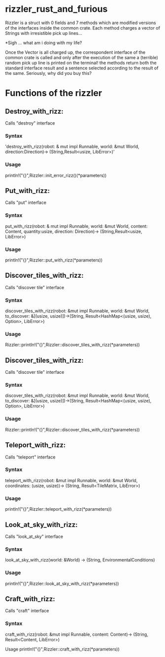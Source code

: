 # rizzler_rust_and_furious
Rizzler is a struct with 0 fields and 7 methods which are modified versions of the interfaces inside the common crate.
Each method charges a vector of Strings with irresistible pick up lines...


*Sigh ... what am i doing with my life?

Once the Vector is all charged up, the correspondent interface of the common crate is called and only after the execution of the same
a (terrible) random  pick up line is printed on the terminal! the methods return both the standard interface result and a sentence selected according to the result of the same.
Seriously, why did you buy this?

# Functions of the rizzler
## Destroy_with_rizz:
Calls "destroy" interface

### Syntax
'destroy_with_rizz(robot:  & mut impl Runnable, world: &mut World, direction:Direction)-> (String,Result<usize, LibError>)'

### Usage
println!("{}",Rizzler::init_error_rizz()(*parameters))

## Put_with_rizz:
Calls "put" interface
 
### Syntax
 put_with_rizz(robot: & mut impl Runnable, world: &mut World, content: Content, quantity:usize, direction: Direction)-> (String,Result<usize, LibError>)

### Usage
println!("{}",Rizzler::put_with_rizz(*parameters))

## Discover_tiles_with_rizz:
Calls "discover tile" interface

### Syntax
  discover_tiles_with_rizz(robot: &mut impl Runnable, world: &mut World, to_discover: &[(usize, usize)])->(String, Result<HashMap<(usize, usize), Option<Tile>>, LibError>)

### Usage
Rizzler::println!("{}",Rizzler::discover_tiles_with_rizz(*parameters))

## Discover_tiles_with_rizz:
Calls "discover tile" interface

### Syntax
discover_tiles_with_rizz(robot: &mut impl Runnable, world: &mut World, to_discover: &[(usize, usize)])->(String, Result<HashMap<(usize, usize), Option<Tile>>, LibError>)

### Usage
Rizzler::println!("{}",Rizzler::discover_tiles_with_rizz(*parameters))

## Teleport_with_rizz:
Calls "teleport" interface

### Syntax
teleport_with_rizz(robot: &mut impl Runnable, world: &mut World, coordinates: (usize, usize))-> (String, Result<TileMatrix, LibError>)

### Usage
println!("{}",Rizzler::teleport_with_rizz(*parameters))

## Look_at_sky_with_rizz:
Calls "look_at_sky" interface

### Syntax
look_at_sky_with_rizz(world: &World) -> (String, EnvironmentalConditions)

### Usage
println!("{}",Rizzler::look_at_sky_with_rizz(*parameters))

## Craft_with_rizz:
Calls "craft" interface

### Syntax
craft_with_rizz(robot: &mut impl Runnable, content: Content)-> (String, Result<Content, LibError>)

Usage
println!("{}",Rizzler::craft_with_rizz(*parameters))
    
